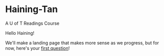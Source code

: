 # Haining-Tan
A U of T Readings Course

Hello Haining!

We'll make a landing page that makes more sense as we progress, but for now, 
here's your [first question](BayesImportanceSampling.ipynb)!

